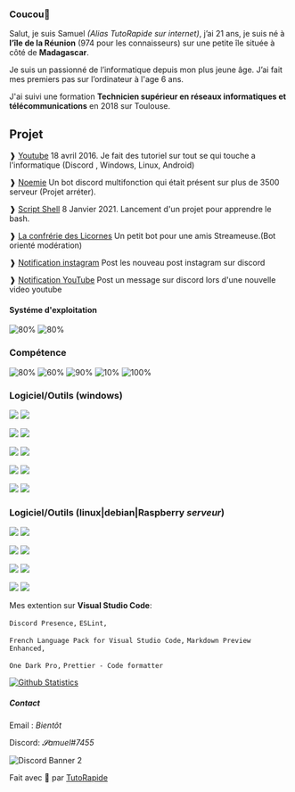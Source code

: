### Coucou👋

Salut, je suis Samuel *(Alias  TutoRapide sur internet)*, j’ai 21 ans, je suis né à **l’île de la Réunion** (974 pour les connaisseurs) sur une petite île située à côté de **Madagascar**. 

Je suis un passionné de l’informatique depuis mon plus jeune âge. J’ai fait mes premiers pas sur l’ordinateur à l'age 6 ans.

J'ai suivi une formation **Technicien supérieur en réseaux informatiques et télécommunications** en 2018 sur Toulouse.

## Projet

❱ [Youtube](https://www.youtube.com/TutoRapide) 18 avril 2016. Je fait des tutoriel sur tout se qui touche a l'informatique (Discord , Windows, Linux, Android)

❱ [Noemie](#) Un bot discord multifonction qui était présent sur plus de 3500 serveur (Projet arréter).

❱ [Script Shell](https://github.com/T-TutoRapide) 8 Janvier 2021. Lancement d'un projet pour apprendre le bash.

❱ [La confrérie des Licornes](https://discord.gg/2fRyZpv) Un petit bot pour une amis Streameuse.(Bot orienté modération) 

❱ [Notification instagram](https://github.com/T-TutoRapide/Instagram-Webhook) Post les nouveau post instagram sur discord 

❱ [Notification YouTube](https://github.com/T-TutoRapide/Instagram-Webhook) Post un message sur discord lors d'une nouvelle video youtube  <br/>


#### Systéme d'exploitation

<img src="https://progress-bar.dev/80?title=linux(debian/ubuntu)" alt="80%"> <img src="https://progress-bar.dev/90?title=Windows" alt="80%">


### Compétence

<img src="https://progress-bar.dev/80?title=Nginx" alt="80%"> <img src="https://progress-bar.dev/60?title=Apache" alt="60%"> <img src="https://progress-bar.dev/90?title=wordpress" alt="90%"> <img src="https://progress-bar.dev/10?title=Bash" alt="10%"> <img src="https://progress-bar.dev/100?title=Préparation%20de%20tutoriel" alt="100%">
  
### Logiciel/Outils (windows)

<img src="https://img.shields.io/badge/adobe%20photoshop%20-%2331A8FF.svg?&style=for-the-badge&logo=adobe%20photoshop&logoColor=white"/> <img src="https://img.shields.io/badge/adobe%20premiere%20pro%20-%239999FF.svg?&style=for-the-badge&logo=adobe%20premiere%20pro&logoColor=white"/> 

<img src="https://img.shields.io/badge/visual%20studio%20code%20-%23007ACC.svg?&style=for-the-badge&logo=visual-studio-code&logoColor=white"/> <img src="https://img.shields.io/badge/Nodemon%20-%2376D04B.svg?&style=for-the-badge&logo=Nodemon&logoColor=white"/>

<img src="https://img.shields.io/badge/Node.js%20-%23339933.svg?&style=for-the-badge&logo=node.js&logoColor=white"/> <img src="https://img.shields.io/badge/NPM%20-%23CB3837.svg?&style=for-the-badge&logo=npm&logoColor=white"/>

<img src="https://img.shields.io/badge/Open%20Broadcaster%20Software%20-%23302E31.svg?&style=for-the-badge&logo=OBS-Studio&logoColor=white"/> <img src="https://img.shields.io/badge/raspberry%20pi%20imager%20-%23F05032.svg?&style=for-the-badge&logo=Git&logoColor=white"/>

<img src="https://img.shields.io/badge/GitHub%20Desktop%20-%23A81C7D.svg?&style=for-the-badge&logo=GitHub&logoColor=white"/> <img src="https://img.shields.io/badge/Git%20-%23F05032.svg?&style=for-the-badge&logo=Git&logoColor=white"/>

### Logiciel/Outils (linux|debian|Raspberry *serveur*)

<img src="https://img.shields.io/badge/Node.js%20-%23339933.svg?&style=for-the-badge&logo=node.js&logoColor=white"/> <img src="https://img.shields.io/badge/NPM%20-%23CB3837.svg?&style=for-the-badge&logo=npm&logoColor=white"/>

<img src="https://img.shields.io/badge/NGINX%20-%23269539.svg?&style=for-the-badge&logo=NGINX&logoColor=white"/> <img src="https://img.shields.io/badge/Apache%20-%23D22128.svg?&style=for-the-badge&logo=apache&logoColor=white"/>

<img src="https://img.shields.io/badge/Mysql%20-%234479A1.svg?&style=for-the-badge&logo=MySQL&logoColor=white"/> <img src="https://img.shields.io/badge/MongoDB%20-%2347A248.svg?&style=for-the-badge&logo=MongoDB&logoColor=white"/>

<img src="https://img.shields.io/badge/PHP%20-%23777BB4.svg?&style=for-the-badge&logo=php&logoColor=white"/> <img src="https://img.shields.io/badge/Git%20-%23F05032.svg?&style=for-the-badge&logo=Git&logoColor=white"/>


Mes extention sur **Visual Studio Code**:

`Discord Presence,`
`ESLint,`

`French Language Pack for Visual Studio Code,`
`Markdown Preview Enhanced,`

`One Dark Pro,`
`Prettier - Code formatter`

  [![Github Statistics](https://github-stats.tutorapide.vercel.app/api?username=TutoRapide&theme=radical)](https://github.com/anuraghazra/github-readme-stats)

##### Contact

Email : *Bientôt*

Discord: *𝓢amuel#7455*

![Discord Banner 2](https://discordapp.com/api/guilds/753294055554809956/widget.png?style=banner2)

Fait avec 💖 par [TutoRapide](https://discord.gg/YM9XTZP)
